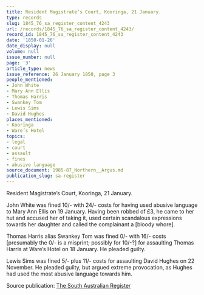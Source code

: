 ```yaml
---
title: Resident Magistrate’s Court, Kooringa, 21 January.
type: records
slug: 1845_76_sa_register_content_4243
url: /records/1845_76_sa_register_content_4243/
record_id: 1845_76_sa_register_content_4243
date: '1850-01-26'
date_display: null
volume: null
issue_number: null
page: '3'
article_type: news
issue_reference: 26 January 1850, page 3
people_mentioned:
- John White
- Mary Ann Ellis
- Thomas Harris
- Swankey Tom
- Lewis Sims
- David Hughes
places_mentioned:
- Kooringa
- Ware’s Hotel
topics:
- legal
- court
- assault
- fines
- abusive language
source_document: 1985-87_Northern__Argus.md
publication_slug: sa-register
---
```


Resident Magistrate’s Court, Kooringa, 21 January.

John White was fined 10/- with 24/- costs for having used abusive language to Mary Ann Ellis on 19 January.  Having been robbed of £3, he came to her hut and accused her of taking it, used certain scandalous expressions towards her daughter and called the complainant a [bloody whore].

Thomas Harris alias Swankey Tom was fined 0/- with 16/- costs [presumably the 0/- is a misprint; possibly for 10/-?] for assaulting Thomas Harris at Ware’s Hotel on 18 January.  He pleaded guilty.

Lewis Sims was fined 5/- plus 11/- costs for assaulting David Hughes on 22 November.  He pleaded guilty, but argued extreme provocation, as Hughes had used the most abusive language towards him.

Source publication: [The South Australian Register](/publications/sa-register/)
